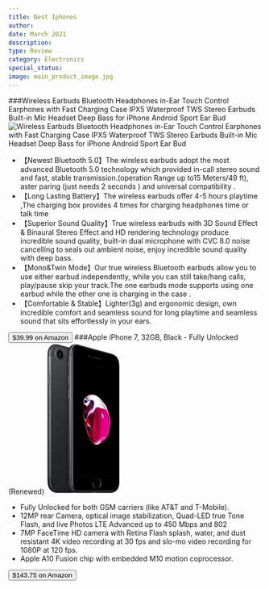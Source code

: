 ```yaml
---
title: Best Iphones
author: 
date: March 2021
description: 
type: Review
category: Electronics
special_status: 
image: main_product_image.jpg
---
```

###Wireless Earbuds Bluetooth Headphones in-Ear Touch Control Earphones with Fast Charging Case IPX5 Waterproof TWS Stereo Earbuds Built-in Mic Headset Deep Bass for iPhone Android Sport Ear Bud
![Wireless Earbuds Bluetooth Headphones in-Ear Touch Control Earphones with Fast Charging Case IPX5 Waterproof TWS Stereo Earbuds Built-in Mic Headset Deep Bass for iPhone Android Sport Ear Bud](https://images-na.ssl-images-amazon.com/images/I/61u2YXoA7FL.__AC_SX300_SY300_QL70_ML2_.jpg)
- 【Newest Bluetooth 5.0】The wireless earbuds adopt the most advanced Bluetooth 5.0 technology which provided in-call stereo sound and fast, stable transmission.(operation Range up to15 Meters/49 ft), aster paring (just needs 2 seconds ) and universal compatibility .
- 【Long Lasting Battery】The wireless earbuds offer 4-5 hours playtime ,The charging box provides 4 times for charging headphones time or talk time
- 【Superior Sound Quality】True wireless earbuds with 3D Sound Effect & Binaural Stereo Effect and HD rendering technology produce incredible sound quality, built-in dual microphone with CVC 8.0 noise cancelling to seals out ambient noise, enjoy incredible sound quality with deep bass.
- 【Mono&Twin Mode】Our true wireless Bluetooth earbuds allow you to use either earbud independently, while you can still take/hang calls, play/pause skip your track.The one earbuds mode supports using one earbud while the other one is charging in the case .
- 【Comfortable & Stable】Lighter(3g) and ergonomic design, own incredible comfort and seamless sound for long playtime and seamless sound that sits effortlessly in your ears.

[<button class="button">$39.99 on Amazon</button>](https://www.amazon.com/gp/slredirect/picassoRedirect.html/ref=pa_sp_atf_aps_sr_pg1_1?ie=UTF8&adId=A0970149PHJRWZ5N8GWX&url=%2FWireless-Bluetooth-Headphones-Earphones-Waterproof%2Fdp%2FB08SH67RWJ%2Fref%3Dsr_1_1_sspa%3Fdchild%3D1%26keywords%3Diphone%26qid%3D1614634307%26sr%3D8-1-spons%26psc%3D1&qualifier=1614634307&id=3322735236642703&widgetName=sp_atf)
###Apple iPhone 7, 32GB, Black - Fully Unlocked (Renewed)
![Apple iPhone 7, 32GB, Black - Fully Unlocked (Renewed)](./AppleiPho.jpeg)
- Fully Unlocked for both GSM carriers (like AT&T and T-Mobile).
- 12MP rear Camera, optical image stabilization, Quad-LED true Tone Flash, and live Photos LTE Advanced up to 450 Mbps and 802
- 7MP FaceTime HD camera with Retina Flash splash, water, and dust resistant 4K video recording at 30 fps and slo-mo video recording for 1080P at 120 fps.
- Apple A10 Fusion chip with embedded M10 motion coprocessor.

[<button class="button">$143.75 on Amazon</button>](https://www.amazon.com/Apple-iPhone-Unlocked-Quad-Core-Smartphone/dp/B01N4R20RS/ref=sr_1_2?dchild=1&keywords=iphone&qid=1614634307&sr=8-2)
